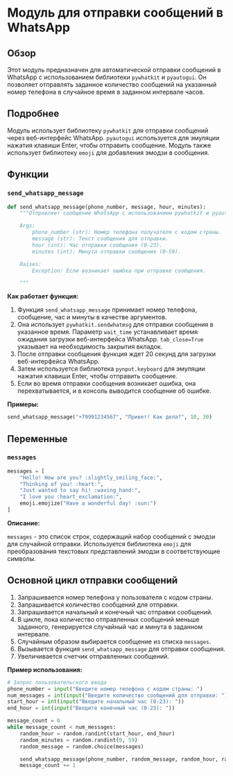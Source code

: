 # Модуль для отправки сообщений в WhatsApp

## Обзор

Этот модуль предназначен для автоматической отправки сообщений в WhatsApp с использованием библиотеки `pywhatkit` и `pyautogui`. Он позволяет отправлять заданное количество сообщений на указанный номер телефона в случайное время в заданном интервале часов.

## Подробнее

Модуль использует библиотеку `pywhatkit` для отправки сообщений через веб-интерфейс WhatsApp. `pyautogui` используется для эмуляции нажатия клавиши Enter, чтобы отправить сообщение. Модуль также использует библиотеку `emoji` для добавления эмодзи в сообщения.

## Функции

### `send_whatsapp_message`

```python
def send_whatsapp_message(phone_number, message, hour, minutes):
    """Отправляет сообщение WhatsApp с использованием pywhatkit и pyautogui.

    Args:
        phone_number (str): Номер телефона получателя с кодом страны.
        message (str): Текст сообщения для отправки.
        hour (int): Час отправки сообщения (0-23).
        minutes (int): Минута отправки сообщения (0-59).

    Raises:
        Exception: Если возникает ошибка при отправке сообщения.

    """
```

**Как работает функция:**

1.  Функция `send_whatsapp_message` принимает номер телефона, сообщение, час и минуты в качестве аргументов.
2.  Она использует `pywhatkit.sendwhatmsg` для отправки сообщения в указанное время. Параметр `wait_time` устанавливает время ожидания загрузки веб-интерфейса WhatsApp. `tab_close=True` указывает на необходимость закрытия вкладок.
3.  После отправки сообщения функция ждет 20 секунд для загрузки веб-интерфейса WhatsApp.
4.  Затем используется библиотека `pynput.keyboard` для эмуляции нажатия клавиши Enter, чтобы отправить сообщение.
5.  Если во время отправки сообщения возникает ошибка, она перехватывается, и в консоль выводится сообщение об ошибке.

**Примеры:**

```python
send_whatsapp_message("+79991234567", "Привет! Как дела?", 10, 30)
```

## Переменные

### `messages`

```python
messages = [
    "Hello! How are you? :slightly_smiling_face:",
    "Thinking of you! :heart:",
    "Just wanted to say hi! :waving_hand:",
    "I love you :heart_exclamation:",
    emoji.emojize("Have a wonderful day! :sun:")
]
```

**Описание:**

`messages` - это список строк, содержащий набор сообщений с эмодзи для случайной отправки. Используется библиотека `emoji` для преобразования текстовых представлений эмодзи в соответствующие символы.

## Основной цикл отправки сообщений

1.  Запрашивается номер телефона у пользователя с кодом страны.
2.  Запрашивается количество сообщений для отправки.
3.  Запрашивается начальный и конечный час отправки сообщений.
4.  В цикле, пока количество отправленных сообщений меньше заданного, генерируется случайный час и минута в заданном интервале.
5.  Случайным образом выбирается сообщение из списка `messages`.
6.  Вызывается функция `send_whatsapp_message` для отправки сообщения.
7.  Увеличивается счетчик отправленных сообщений.

**Пример использования:**

```python
# Запрос пользовательского ввода
phone_number = input("Введите номер телефона с кодом страны: ")
num_messages = int(input("Введите количество сообщений для отправки: "))
start_hour = int(input("Введите начальный час (0-23): "))
end_hour = int(input("Введите конечный час (0-23): "))

message_count = 0
while message_count < num_messages:
    random_hour = random.randint(start_hour, end_hour)
    random_minutes = random.randint(0, 59)
    random_message = random.choice(messages)

    send_whatsapp_message(phone_number, random_message, random_hour, random_minutes)
    message_count += 1